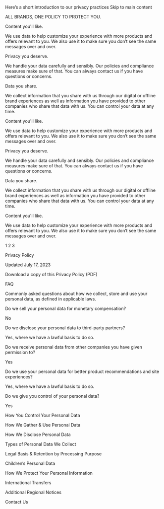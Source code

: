 Here’s a short introduction to our privacy practices
Skip to main content

ALL BRANDS, ONE POLICY TO PROTECT YOU.

Content you'll like.

We use data to help customize your experience with more products and offers relevant to you. We also use it to make sure you don’t see the same messages over and over.

Privacy you deserve.

We handle your data carefully and sensibly. Our policies and compliance measures make sure of that. You can always contact us if you have questions or concerns.

Data you share.

We collect information that you share with us through our digital or offline brand experiences as well as information you have provided to other companies who share that data with us. You can control your data at any time.

Content you'll like.

We use data to help customize your experience with more products and offers relevant to you. We also use it to make sure you don’t see the same messages over and over.

Privacy you deserve.

We handle your data carefully and sensibly. Our policies and compliance measures make sure of that. You can always contact us if you have questions or concerns.

Data you share.

We collect information that you share with us through our digital or offline brand experiences as well as information you have provided to other companies who share that data with us. You can control your data at any time.

Content you'll like.

We use data to help customize your experience with more products and offers relevant to you. We also use it to make sure you don’t see the same messages over and over.

1
2
3

Privacy Policy

Updated July 17, 2023

Download a copy of this Privacy Policy (PDF)

FAQ

Commonly asked questions about how we collect, store and use your personal data, as defined in applicable laws.

Do we sell your personal data for monetary compensation?

No

Do we disclose your personal data to third-party partners?

Yes, where we have a lawful basis to do so.

Do we receive personal data from other companies you have given permission to?

Yes

Do we use your personal data for better product recommendations and site experiences?

Yes, where we have a lawful basis to do so.

Do we give you control of your personal data?

Yes

How You Control Your Personal Data

How We Gather & Use Personal Data

How We Disclose Personal Data

Types of Personal Data We Collect

Legal Basis & Retention by Processing Purpose

Children’s Personal Data

How We Protect Your Personal Information

International Transfers

Additional Regional Notices

Contact Us